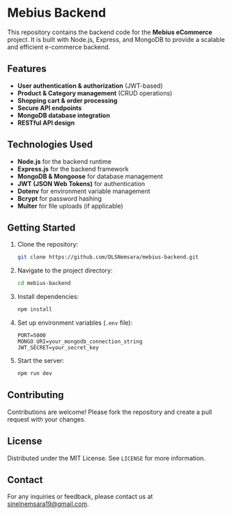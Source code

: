 # Mebius Backend

This repository contains the backend code for the **Mebius eCommerce** project. It is built with Node.js, Express, and MongoDB to provide a scalable and efficient e-commerce backend.

## Features

- **User authentication & authorization** (JWT-based)
- **Product & Category management** (CRUD operations)
- **Shopping cart & order processing**
- **Secure API endpoints**
- **MongoDB database integration**
- **RESTful API design**

## Technologies Used

- **Node.js** for the backend runtime
- **Express.js** for the backend framework
- **MongoDB & Mongoose** for database management
- **JWT (JSON Web Tokens)** for authentication
- **Dotenv** for environment variable management
- **Bcrypt** for password hashing
- **Multer** for file uploads (if applicable)

## Getting Started

1. Clone the repository:
   ```sh
   git clone https://github.com/DLSNemsara/mebius-backend.git
   ```
2. Navigate to the project directory:
   ```sh
   cd mebius-backend
   ```
3. Install dependencies:
   ```sh
   npm install
   ```
4. Set up environment variables (`.env` file):
   ```
   PORT=5000
   MONGO_URI=your_mongodb_connection_string
   JWT_SECRET=your_secret_key
   ```
5. Start the server:
   ```sh
   npm run dev
   ```

## Contributing

Contributions are welcome! Please fork the repository and create a pull request with your changes.

## License

Distributed under the MIT License. See `LICENSE` for more information.

## Contact

For any inquiries or feedback, please contact us at [sinelnemsara19@gmail.com](mailto:sinelnemsara19@gmail.com).
